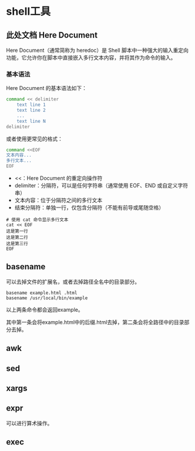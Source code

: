 # shell工具

## 此处文档 Here Document

Here Document（通常简称为 heredoc）是 Shell 脚本中一种强大的输入重定向功能，它允许你在脚本中直接嵌入多行文本内容，并将其作为命令的输入。

### 基本语法

Here Document 的基本语法如下：

```bash
command << delimiter
    text line 1
    text line 2
    ...
    text line N
delimiter
```

或者使用更常见的格式：

```bash
command <<EOF
文本内容...
多行文本...
EOF
```

- <<：Here Document 的重定向操作符
- delimiter：分隔符，可以是任何字符串（通常使用 EOF、END 或自定义字符串）
- 文本内容：位于分隔符之间的多行文本
- 结束分隔符：单独一行，仅包含分隔符（不能有前导或尾随空格）

```shell
# 使用 cat 命令显示多行文本
cat << EOF
这是第一行
这是第二行
这是第三行
EOF
```

## basename

可以去掉文件的扩展名，或者去掉路径全名中的目录部分。

```shell
basename example.html .html
basename /usr/local/bin/example
```

以上两条命令都会返回example。

其中第一条会将example.html中的后缀.html去掉，第二条会将全路径中的目录部分去掉。



## awk







## sed





















## xargs









## expr

可以进行算术操作。









## exec



